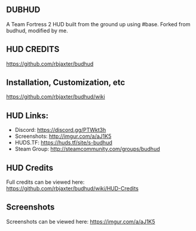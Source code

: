 ## DUBHUD
A Team Fortress 2 HUD built from the ground up using #base. Forked from budhud, modified by me.

## HUD CREDITS
https://github.com/rbjaxter/budhud

## Installation, Customization, etc
https://github.com/rbjaxter/budhud/wiki

## HUD Links:
* Discord: https://discord.gg/PTWkt3h
* Screenshots: http://imgur.com/a/aJ1K5
* HUDS.TF: https://huds.tf/site/s-budhud
* Steam Group: http://steamcommunity.com/groups/budhud

## HUD Credits
Full credits can be viewed here: https://github.com/rbjaxter/budhud/wiki/HUD-Credits

## Screenshots
Screenshots can be viewed here: https://imgur.com/a/aJ1K5
